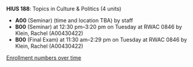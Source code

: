 **HIUS 188**: Topics in Culture & Politics (4 units)

- **A00** (Seminar) (time and location TBA) by staff
- **B00** (Seminar) at 12:30 pm–3:20 pm on Tuesday at RWAC 0846 by Klein, Rachel (A00430422)
- **B00** (Final Exam) at 11:30 am–2:29 pm on Tuesday at RWAC 0846 by Klein, Rachel (A00430422)

[Enrollment numbers over time](./HIUS188.tsv)
